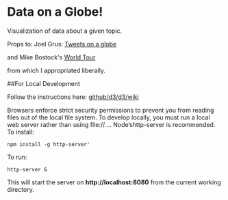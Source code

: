 # Data on a Globe!

Visualization of data about a given topic.

Props to:
Joel Grus:
<a href ="http://joelgrus.com/2016/02/27/trump-tweets-on-a-globe-aka-fun-with-d3-socketio-and-the-twitter-api">Tweets on a globe </a>

 and
 Mike Bostock's <a href = "http://bl.ocks.org/mbostock/4183330">World Tour</a>

 from which I appropriated liberally.
 
 
 
##For Local Development

Follow the instructions here: <a href="https://github.com/d3/d3/wiki"> github/d3/d3/wiki</a>

Browsers enforce strict security permissions to prevent you from reading files out of the local file system. To develop locally, you must run a local web server rather than using file://…. Node’shttp-server is recommended. To install:


	npm install -g http-server'


To run:

	http-server &


This will start the server on **http://localhost:8080** from the current working directory.

